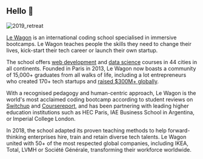 ## Hello :wave:

![2019_retreat](https://user-images.githubusercontent.com/414418/133783610-5b0194a8-1340-49dc-9ccd-72c18c12d107.jpg)

[Le Wagon](https://www.lewagon.com) is an international coding school specialised in immersive bootcamps. Le Wagon teaches people the skills they need to change their lives, kick-start their tech career or launch their own startup. 

The school offers [web development](https://www.lewagon.com/web-development-course) and [data science](https://www.lewagon.com/data-science-course) courses in 44 cities in all continents. Founded in Paris in 2013, Le Wagon now boasts a community of 15,000+ graduates from all walks of life, including a lot entrepreneurs who created 170+ tech startups and [raised $300M+ globally](https://www.lewagon.com/startups). 

With a recognised pedagogy and human-centric approach, Le Wagon is the world's most acclaimed coding bootcamp according to student reviews on [Switchup](https://www.switchup.org/bootcamps/le-wagon) and [Coursereport](https://www.coursereport.com/schools/le-wagon), and has been partnering with leading higher education institutions such as HEC Paris, IAE Business School in Argentina, or Imperial College London. 

In 2018, the school adapted its proven teaching methods to help forward-thinking enterprises hire, train and retain diverse tech talents. Le Wagon united with 50+ of the most respected global companies, including IKEA, Total, LVMH or Société Générale, transforming their workforce worldwide.
